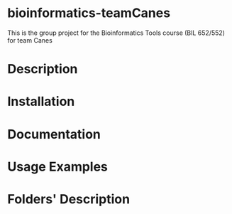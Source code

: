 # bioinformatics-teamCanes
This is the group project for the Bioinformatics Tools course (BIL 652/552) for team Canes
# Description

# Installation

# Documentation

# Usage Examples

# Folders' Description
